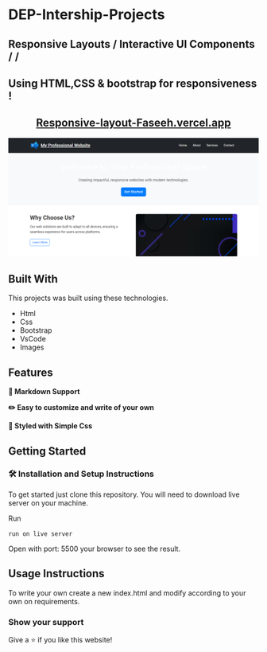 # DEP-Intership-Projects

## Responsive Layouts / Interactive UI Components /  / 

## Using HTML,CSS &  bootstrap for responsiveness !

<h2 align="center">
  <a href="https://dep-intership-projects-faseeh.vercel.app/" target="_blank">Responsive-layout-Faseeh.vercel.app</a>
</h2>
<div align="center">
  <img alt="Demo" src="./Extra/src.PNG" />
  </div>

## Built With

This projects was built using these technologies.

- Html
- Css
- Bootstrap
- VsCode
- Images


## Features

**📃 Markdown Support**

**✏️ Easy to customize and write of your own**

**🎨 Styled with Simple Css**

## Getting Started

### 🛠 Installation and Setup Instructions

To get started just clone this repository. You will need to download live server on your machine.

Run

```
run on live server
```

Open with port: 5500 your browser to see the result.

## Usage Instructions

To write your own create a new index.html and modify according to your own on requirements.

### Show your support

Give a ⭐ if you like this website!
